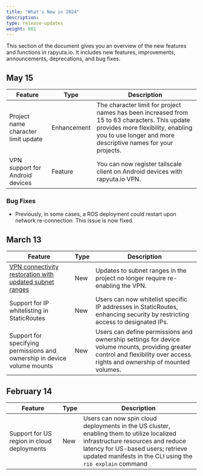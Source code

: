 ```yaml
---
title: "What's New in 2024"
description:
type: release-updates
weight: 801
---
```


This section of the document gives you an overview of the new features and functions in rapyuta.io. It includes new features, improvements, announcements, deprecations, and bug fixes.

## May 15

| Feature   | Type | Description |
| -------   | ---- | ----------- |
| Project name character limit update | Enhancement | The character limit for project names has been increased from 15 to 63 characters. This update provides more flexibility, enabling you to use longer and more descriptive names for your projects.|
| VPN support for Android devices | Feature | You can now register tailscale client on Android devices with rapyuta.io VPN.|

### Bug Fixes

* Previously, in some cases, a ROS deployment could restart upon network re-connection. This issue is now fixed.

## March 13

| Feature   | Type | Description |
| -------   | ---- | ----------- |
| [VPN connectivity restoration with updated subnet ranges](https://deploy-preview-130--earnest-pithivier-89b859.netlify.app/3_how-tos/34_networking-and-communication/347_enable-vpn/) | New | Updates to subnet ranges in the project no longer require re-enabling the VPN. |
| Support for IP whitelisting in StaticRoutes | New | Users can now whitelist specific IP addresses in StaticRoutes, enhancing security by restricting access to designated IPs. |
| Support for specifying permissions and ownership in device volume mounts | New | Users can define permissions and ownership settings for device volume mounts, providing greater control and flexibility over access rights and ownership of mounted volumes.|


## February 14

| Feature   | Type | Description |
| -------   | ---- | ----------- |
| Support for US region in cloud deployments | New | Users can now spin cloud deployments in the US cluster, enabling them to utilize localized infrastructure resources and reduce latency for US-based users; retrieve updated manifests in the CLI using the ``rio explain`` command |


